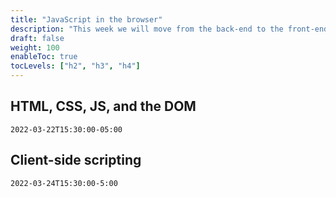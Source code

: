```yaml
---
title: "JavaScript in the browser"
description: "This week we will move from the back-end to the front-end."
draft: false
weight: 100
enableToc: true
tocLevels: ["h2", "h3", "h4"]
---
```


## HTML, CSS, JS, and the DOM

`2022-03-22T15:30:00-05:00`

## Client-side scripting

`2022-03-24T15:30:00-5:00`
